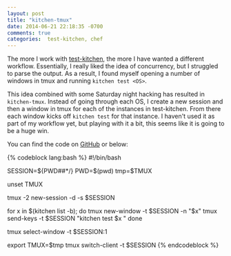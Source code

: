 ```yaml
---
layout: post
title: "kitchen-tmux"
date: 2014-06-21 22:18:35 -0700
comments: true
categories:  test-kitchen, chef
---
```

The more I work with [test-kitchen](http://kitchen.ci), the more I have wanted a different workflow. Essentially, I really liked the idea of concurrency, but I struggled to parse the output. As a result, I found myself opening a number of windows in tmux and running `kitchen test <OS>`.

This idea combined with some Saturday night hacking has resulted in `kitchen-tmux`. Instead of going through each OS, I create a new session and then a window in tmux for each of the instances in test-kitchen. From there each window kicks off  `kitchen test` for that instance. I haven't used it as part of my workflow yet, but playing with it a bit, this seems like it is going to be a huge win. 

You can find the code on [GitHub](https://github.com/cwebberOps/dotfiles/blob/master/bin/kitchen-tmux) or below:

{% codeblock lang:bash %}
#!/bin/bash

SESSION=${PWD##*/}
PWD=$(pwd)
tmp=$TMUX

unset TMUX

tmux -2 new-session -d -s $SESSION

for x in $(kitchen list -b); do
  tmux new-window -t $SESSION -n "$x"
  tmux send-keys -t $SESSION  "kitchen test $x
"
done

tmux select-window -t $SESSION:1

export TMUX=$tmp
tmux switch-client -t $SESSION
{% endcodeblock %}